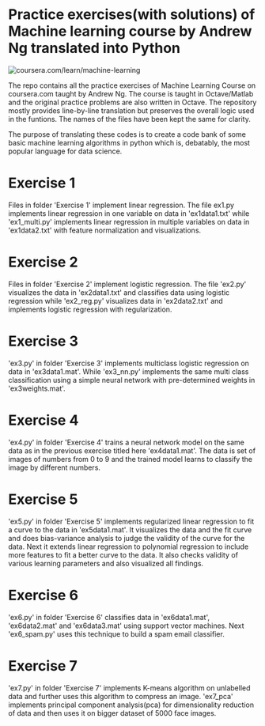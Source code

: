 #  Practice exercises(with solutions) of Machine learning course by Andrew Ng translated into Python
![coursera.com/learn/machine-learning](https://www.mooclab.club/attachments/machine-learning-stanford-andrew-ng-course-png.1643/)


The repo contains all the practice exercises of Machine Learning Course on coursera.com taught by Andrew Ng. The course is taught in Octave/Matlab and the original practice problems are also written in Octave. The repository mostly provides line-by-line translation but preserves the overall logic used in the funtions. The names of the files have been kept the same for clarity.

The purpose of translating these codes is to create a code bank of some basic machine learning algorithms in python which is, debatably, the most popular language for data science.

# Exercise 1
Files in folder 'Exercise 1' implement linear regression. The file ex1.py implements linear regression in one variable on data in 'ex1data1.txt' while 'ex1_multi.py' implements linear regression in multiple variables on data in 'ex1data2.txt' with feature normalization and visualizations.

# Exercise 2
Files in folder 'Exercise 2' implement logistic regression. The file 'ex2.py' visualizes the data in 'ex2data1.txt' and classifies data using logistic regression while 'ex2_reg.py' visualizes data in 'ex2data2.txt' and implements logistic regression with regularization.

# Exercise 3
'ex3.py' in folder 'Exercise 3' implements multiclass logistic regression on data in 'ex3data1.mat'. While 'ex3_nn.py' implements the same multi class classification using a simple neural network with pre-determined weights in 'ex3weights.mat'.

# Exercise 4
'ex4.py' in folder 'Exercise 4' trains a neural network model on the same data as in the previous exercise titled here 'ex4data1.mat'. The data is set of images of numbers from 0 to 9 and the trained model learns to classify the image by different numbers.

# Exercise 5
'ex5.py' in folder 'Exercise 5' implements regularized linear regression to fit a curve to the data in 'ex5data1.mat'. It visualizes the data and the fit curve and does bias-variance analysis to judge the validity of the curve for the data. Next it extends linear regression to polynomial regression to include more features to fit a better curve to the data. It also checks validity of various learning parameters and also visualized all findings.

# Exercise 6
'ex6.py' in folder 'Exercise 6' classifies data in 'ex6data1.mat', 'ex6data2.mat' and 'ex6data3.mat' using support vector machines. Next 'ex6_spam.py' uses this technique to build a spam email classifier.

# Exercise 7
'ex7.py' in folder 'Exercise 7' implements K-means algorithm on unlabelled data and further uses this algorithm to compress an image. 'ex7_pca' implements principal component analysis(pca) for dimensionality reduction of data and then uses it on bigger dataset of 5000 face images.
